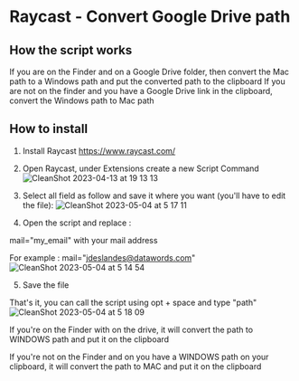 # Raycast - Convert Google Drive path

## How the script works
If you are on the Finder and on a Google Drive folder, then convert the Mac path to a Windows path and put the converted path to the clipboard
If you are not on the finder and you have a Google Drive link in the clipboard, convert the Windows path to Mac path

## How to install
1. Install Raycast https://www.raycast.com/
2. Open Raycast, under Extensions create a new Script Command
![CleanShot 2023-04-13 at 19 13 13](https://user-images.githubusercontent.com/47465584/231834834-68c5a745-4378-4bb2-9c14-60e934d7ac71.jpg)

3. Select all field as follow and save it where you want (you'll have to edit the file):
![CleanShot 2023-05-04 at 5 17 11](https://user-images.githubusercontent.com/47465584/236252355-f94e4227-16f7-439e-81f6-57f8bba758b1.jpg)


4. Open the script and replace :

mail="my_email" with your mail address

For example : mail="jdeslandes@datawords.com"
![CleanShot 2023-05-04 at 5 14 54](https://user-images.githubusercontent.com/47465584/236251937-016bfe0c-31d2-4954-af77-1108a282260b.jpg)


5. Save the file

That's it, you can call the script using opt + space and type "path"
![CleanShot 2023-05-04 at 5 18 09](https://user-images.githubusercontent.com/47465584/236252568-86f52972-735e-44ff-92ad-824f2ed1c880.jpg)

If you're on the Finder with on the drive, it will convert the path to WINDOWS path and put it on the clipboard

If you're not on the Finder and on you have a WINDOWS path on your clipboard, it will convert the path to MAC and put it on the clipboard
